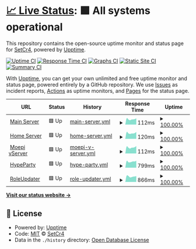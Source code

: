# [📈 Live Status](https://status.cr4.live): <!--live status--> **🟩 All systems operational**

This repository contains the open-source uptime monitor and status page for [SetCr4](cr4.live), powered by [Upptime](https://github.com/upptime/upptime).

[![Uptime CI](https://github.com/SetCr4/cr4-upptime/workflows/Uptime%20CI/badge.svg)](https://github.com/SetCr4/cr4-upptime/actions?query=workflow%3A%22Uptime+CI%22)
[![Response Time CI](https://github.com/SetCr4/cr4-upptime/workflows/Response%20Time%20CI/badge.svg)](https://github.com/SetCr4/cr4-upptime/actions?query=workflow%3A%22Response+Time+CI%22)
[![Graphs CI](https://github.com/SetCr4/cr4-upptime/workflows/Graphs%20CI/badge.svg)](https://github.com/SetCr4/cr4-upptime/actions?query=workflow%3A%22Graphs+CI%22)
[![Static Site CI](https://github.com/SetCr4/cr4-upptime/workflows/Static%20Site%20CI/badge.svg)](https://github.com/SetCr4/cr4-upptime/actions?query=workflow%3A%22Static+Site+CI%22)
[![Summary CI](https://github.com/SetCr4/cr4-upptime/workflows/Summary%20CI/badge.svg)](https://github.com/SetCr4/cr4-upptime/actions?query=workflow%3A%22Summary+CI%22)

With [Upptime](https://upptime.js.org), you can get your own unlimited and free uptime monitor and status page, powered entirely by a GitHub repository. We use [Issues](https://github.com/SetCr4/cr4-upptime/issues) as incident reports, [Actions](https://github.com/SetCr4/cr4-upptime/actions) as uptime monitors, and [Pages](https://status.cr4.live) for the status page.

<!--start: status pages-->
<!-- This summary is generated by Upptime (https://github.com/upptime/upptime) -->
<!-- Do not edit this manually, your changes will be overwritten -->
<!-- prettier-ignore -->
| URL | Status | History | Response Time | Uptime |
| --- | ------ | ------- | ------------- | ------ |
| <img alt="" src="https://icons.duckduckgo.com/ip3/null.ico" height="13"> [Main Server](89.58.57.232) | 🟩 Up | [main-server.yml](https://github.com/SetCr4/cr4-upptime/commits/HEAD/history/main-server.yml) | <details><summary><img alt="Response time graph" src="./graphs/main-server/response-time-week.png" height="20"> 112ms</summary><br><a href="https://status.cr4.live/history/main-server"><img alt="Response time 119" src="https://img.shields.io/endpoint?url=https%3A%2F%2Fraw.githubusercontent.com%2FSetCr4%2Fcr4-upptime%2FHEAD%2Fapi%2Fmain-server%2Fresponse-time.json"></a><br><a href="https://status.cr4.live/history/main-server"><img alt="24-hour response time 112" src="https://img.shields.io/endpoint?url=https%3A%2F%2Fraw.githubusercontent.com%2FSetCr4%2Fcr4-upptime%2FHEAD%2Fapi%2Fmain-server%2Fresponse-time-day.json"></a><br><a href="https://status.cr4.live/history/main-server"><img alt="7-day response time 112" src="https://img.shields.io/endpoint?url=https%3A%2F%2Fraw.githubusercontent.com%2FSetCr4%2Fcr4-upptime%2FHEAD%2Fapi%2Fmain-server%2Fresponse-time-week.json"></a><br><a href="https://status.cr4.live/history/main-server"><img alt="30-day response time 117" src="https://img.shields.io/endpoint?url=https%3A%2F%2Fraw.githubusercontent.com%2FSetCr4%2Fcr4-upptime%2FHEAD%2Fapi%2Fmain-server%2Fresponse-time-month.json"></a><br><a href="https://status.cr4.live/history/main-server"><img alt="1-year response time 119" src="https://img.shields.io/endpoint?url=https%3A%2F%2Fraw.githubusercontent.com%2FSetCr4%2Fcr4-upptime%2FHEAD%2Fapi%2Fmain-server%2Fresponse-time-year.json"></a></details> | <details><summary><a href="https://status.cr4.live/history/main-server">100.00%</a></summary><a href="https://status.cr4.live/history/main-server"><img alt="All-time uptime 99.81%" src="https://img.shields.io/endpoint?url=https%3A%2F%2Fraw.githubusercontent.com%2FSetCr4%2Fcr4-upptime%2FHEAD%2Fapi%2Fmain-server%2Fuptime.json"></a><br><a href="https://status.cr4.live/history/main-server"><img alt="24-hour uptime 100.00%" src="https://img.shields.io/endpoint?url=https%3A%2F%2Fraw.githubusercontent.com%2FSetCr4%2Fcr4-upptime%2FHEAD%2Fapi%2Fmain-server%2Fuptime-day.json"></a><br><a href="https://status.cr4.live/history/main-server"><img alt="7-day uptime 100.00%" src="https://img.shields.io/endpoint?url=https%3A%2F%2Fraw.githubusercontent.com%2FSetCr4%2Fcr4-upptime%2FHEAD%2Fapi%2Fmain-server%2Fuptime-week.json"></a><br><a href="https://status.cr4.live/history/main-server"><img alt="30-day uptime 100.00%" src="https://img.shields.io/endpoint?url=https%3A%2F%2Fraw.githubusercontent.com%2FSetCr4%2Fcr4-upptime%2FHEAD%2Fapi%2Fmain-server%2Fuptime-month.json"></a><br><a href="https://status.cr4.live/history/main-server"><img alt="1-year uptime 100.00%" src="https://img.shields.io/endpoint?url=https%3A%2F%2Fraw.githubusercontent.com%2FSetCr4%2Fcr4-upptime%2FHEAD%2Fapi%2Fmain-server%2Fuptime-year.json"></a></details>
| <img alt="" src="https://icons.duckduckgo.com/ip3/null.ico" height="13"> [Home Server](h.cr4.live) | 🟩 Up | [home-server.yml](https://github.com/SetCr4/cr4-upptime/commits/HEAD/history/home-server.yml) | <details><summary><img alt="Response time graph" src="./graphs/home-server/response-time-week.png" height="20"> 120ms</summary><br><a href="https://status.cr4.live/history/home-server"><img alt="Response time 130" src="https://img.shields.io/endpoint?url=https%3A%2F%2Fraw.githubusercontent.com%2FSetCr4%2Fcr4-upptime%2FHEAD%2Fapi%2Fhome-server%2Fresponse-time.json"></a><br><a href="https://status.cr4.live/history/home-server"><img alt="24-hour response time 116" src="https://img.shields.io/endpoint?url=https%3A%2F%2Fraw.githubusercontent.com%2FSetCr4%2Fcr4-upptime%2FHEAD%2Fapi%2Fhome-server%2Fresponse-time-day.json"></a><br><a href="https://status.cr4.live/history/home-server"><img alt="7-day response time 120" src="https://img.shields.io/endpoint?url=https%3A%2F%2Fraw.githubusercontent.com%2FSetCr4%2Fcr4-upptime%2FHEAD%2Fapi%2Fhome-server%2Fresponse-time-week.json"></a><br><a href="https://status.cr4.live/history/home-server"><img alt="30-day response time 127" src="https://img.shields.io/endpoint?url=https%3A%2F%2Fraw.githubusercontent.com%2FSetCr4%2Fcr4-upptime%2FHEAD%2Fapi%2Fhome-server%2Fresponse-time-month.json"></a><br><a href="https://status.cr4.live/history/home-server"><img alt="1-year response time 130" src="https://img.shields.io/endpoint?url=https%3A%2F%2Fraw.githubusercontent.com%2FSetCr4%2Fcr4-upptime%2FHEAD%2Fapi%2Fhome-server%2Fresponse-time-year.json"></a></details> | <details><summary><a href="https://status.cr4.live/history/home-server">100.00%</a></summary><a href="https://status.cr4.live/history/home-server"><img alt="All-time uptime 99.57%" src="https://img.shields.io/endpoint?url=https%3A%2F%2Fraw.githubusercontent.com%2FSetCr4%2Fcr4-upptime%2FHEAD%2Fapi%2Fhome-server%2Fuptime.json"></a><br><a href="https://status.cr4.live/history/home-server"><img alt="24-hour uptime 100.00%" src="https://img.shields.io/endpoint?url=https%3A%2F%2Fraw.githubusercontent.com%2FSetCr4%2Fcr4-upptime%2FHEAD%2Fapi%2Fhome-server%2Fuptime-day.json"></a><br><a href="https://status.cr4.live/history/home-server"><img alt="7-day uptime 100.00%" src="https://img.shields.io/endpoint?url=https%3A%2F%2Fraw.githubusercontent.com%2FSetCr4%2Fcr4-upptime%2FHEAD%2Fapi%2Fhome-server%2Fuptime-week.json"></a><br><a href="https://status.cr4.live/history/home-server"><img alt="30-day uptime 98.28%" src="https://img.shields.io/endpoint?url=https%3A%2F%2Fraw.githubusercontent.com%2FSetCr4%2Fcr4-upptime%2FHEAD%2Fapi%2Fhome-server%2Fuptime-month.json"></a><br><a href="https://status.cr4.live/history/home-server"><img alt="1-year uptime 99.57%" src="https://img.shields.io/endpoint?url=https%3A%2F%2Fraw.githubusercontent.com%2FSetCr4%2Fcr4-upptime%2FHEAD%2Fapi%2Fhome-server%2Fuptime-year.json"></a></details>
| <img alt="" src="https://icons.duckduckgo.com/ip3/null.ico" height="13"> [Moepi vServer](157.90.112.60) | 🟩 Up | [moepi-v-server.yml](https://github.com/SetCr4/cr4-upptime/commits/HEAD/history/moepi-v-server.yml) | <details><summary><img alt="Response time graph" src="./graphs/moepi-v-server/response-time-week.png" height="20"> 112ms</summary><br><a href="https://status.cr4.live/history/moepi-v-server"><img alt="Response time 118" src="https://img.shields.io/endpoint?url=https%3A%2F%2Fraw.githubusercontent.com%2FSetCr4%2Fcr4-upptime%2FHEAD%2Fapi%2Fmoepi-v-server%2Fresponse-time.json"></a><br><a href="https://status.cr4.live/history/moepi-v-server"><img alt="24-hour response time 112" src="https://img.shields.io/endpoint?url=https%3A%2F%2Fraw.githubusercontent.com%2FSetCr4%2Fcr4-upptime%2FHEAD%2Fapi%2Fmoepi-v-server%2Fresponse-time-day.json"></a><br><a href="https://status.cr4.live/history/moepi-v-server"><img alt="7-day response time 112" src="https://img.shields.io/endpoint?url=https%3A%2F%2Fraw.githubusercontent.com%2FSetCr4%2Fcr4-upptime%2FHEAD%2Fapi%2Fmoepi-v-server%2Fresponse-time-week.json"></a><br><a href="https://status.cr4.live/history/moepi-v-server"><img alt="30-day response time 117" src="https://img.shields.io/endpoint?url=https%3A%2F%2Fraw.githubusercontent.com%2FSetCr4%2Fcr4-upptime%2FHEAD%2Fapi%2Fmoepi-v-server%2Fresponse-time-month.json"></a><br><a href="https://status.cr4.live/history/moepi-v-server"><img alt="1-year response time 119" src="https://img.shields.io/endpoint?url=https%3A%2F%2Fraw.githubusercontent.com%2FSetCr4%2Fcr4-upptime%2FHEAD%2Fapi%2Fmoepi-v-server%2Fresponse-time-year.json"></a></details> | <details><summary><a href="https://status.cr4.live/history/moepi-v-server">100.00%</a></summary><a href="https://status.cr4.live/history/moepi-v-server"><img alt="All-time uptime 98.71%" src="https://img.shields.io/endpoint?url=https%3A%2F%2Fraw.githubusercontent.com%2FSetCr4%2Fcr4-upptime%2FHEAD%2Fapi%2Fmoepi-v-server%2Fuptime.json"></a><br><a href="https://status.cr4.live/history/moepi-v-server"><img alt="24-hour uptime 100.00%" src="https://img.shields.io/endpoint?url=https%3A%2F%2Fraw.githubusercontent.com%2FSetCr4%2Fcr4-upptime%2FHEAD%2Fapi%2Fmoepi-v-server%2Fuptime-day.json"></a><br><a href="https://status.cr4.live/history/moepi-v-server"><img alt="7-day uptime 100.00%" src="https://img.shields.io/endpoint?url=https%3A%2F%2Fraw.githubusercontent.com%2FSetCr4%2Fcr4-upptime%2FHEAD%2Fapi%2Fmoepi-v-server%2Fuptime-week.json"></a><br><a href="https://status.cr4.live/history/moepi-v-server"><img alt="30-day uptime 100.00%" src="https://img.shields.io/endpoint?url=https%3A%2F%2Fraw.githubusercontent.com%2FSetCr4%2Fcr4-upptime%2FHEAD%2Fapi%2Fmoepi-v-server%2Fuptime-month.json"></a><br><a href="https://status.cr4.live/history/moepi-v-server"><img alt="1-year uptime 97.37%" src="https://img.shields.io/endpoint?url=https%3A%2F%2Fraw.githubusercontent.com%2FSetCr4%2Fcr4-upptime%2FHEAD%2Fapi%2Fmoepi-v-server%2Fuptime-year.json"></a></details>
| <img alt="" src="https://icons.duckduckgo.com/ip3/hypeparty.net.ico" height="13"> [HypeParty](https://hypeparty.net/api/healthcheck?basic=true) | 🟩 Up | [hype-party.yml](https://github.com/SetCr4/cr4-upptime/commits/HEAD/history/hype-party.yml) | <details><summary><img alt="Response time graph" src="./graphs/hype-party/response-time-week.png" height="20"> 799ms</summary><br><a href="https://status.cr4.live/history/hype-party"><img alt="Response time 801" src="https://img.shields.io/endpoint?url=https%3A%2F%2Fraw.githubusercontent.com%2FSetCr4%2Fcr4-upptime%2FHEAD%2Fapi%2Fhype-party%2Fresponse-time.json"></a><br><a href="https://status.cr4.live/history/hype-party"><img alt="24-hour response time 735" src="https://img.shields.io/endpoint?url=https%3A%2F%2Fraw.githubusercontent.com%2FSetCr4%2Fcr4-upptime%2FHEAD%2Fapi%2Fhype-party%2Fresponse-time-day.json"></a><br><a href="https://status.cr4.live/history/hype-party"><img alt="7-day response time 799" src="https://img.shields.io/endpoint?url=https%3A%2F%2Fraw.githubusercontent.com%2FSetCr4%2Fcr4-upptime%2FHEAD%2Fapi%2Fhype-party%2Fresponse-time-week.json"></a><br><a href="https://status.cr4.live/history/hype-party"><img alt="30-day response time 839" src="https://img.shields.io/endpoint?url=https%3A%2F%2Fraw.githubusercontent.com%2FSetCr4%2Fcr4-upptime%2FHEAD%2Fapi%2Fhype-party%2Fresponse-time-month.json"></a><br><a href="https://status.cr4.live/history/hype-party"><img alt="1-year response time 825" src="https://img.shields.io/endpoint?url=https%3A%2F%2Fraw.githubusercontent.com%2FSetCr4%2Fcr4-upptime%2FHEAD%2Fapi%2Fhype-party%2Fresponse-time-year.json"></a></details> | <details><summary><a href="https://status.cr4.live/history/hype-party">100.00%</a></summary><a href="https://status.cr4.live/history/hype-party"><img alt="All-time uptime 99.41%" src="https://img.shields.io/endpoint?url=https%3A%2F%2Fraw.githubusercontent.com%2FSetCr4%2Fcr4-upptime%2FHEAD%2Fapi%2Fhype-party%2Fuptime.json"></a><br><a href="https://status.cr4.live/history/hype-party"><img alt="24-hour uptime 100.00%" src="https://img.shields.io/endpoint?url=https%3A%2F%2Fraw.githubusercontent.com%2FSetCr4%2Fcr4-upptime%2FHEAD%2Fapi%2Fhype-party%2Fuptime-day.json"></a><br><a href="https://status.cr4.live/history/hype-party"><img alt="7-day uptime 100.00%" src="https://img.shields.io/endpoint?url=https%3A%2F%2Fraw.githubusercontent.com%2FSetCr4%2Fcr4-upptime%2FHEAD%2Fapi%2Fhype-party%2Fuptime-week.json"></a><br><a href="https://status.cr4.live/history/hype-party"><img alt="30-day uptime 100.00%" src="https://img.shields.io/endpoint?url=https%3A%2F%2Fraw.githubusercontent.com%2FSetCr4%2Fcr4-upptime%2FHEAD%2Fapi%2Fhype-party%2Fuptime-month.json"></a><br><a href="https://status.cr4.live/history/hype-party"><img alt="1-year uptime 99.95%" src="https://img.shields.io/endpoint?url=https%3A%2F%2Fraw.githubusercontent.com%2FSetCr4%2Fcr4-upptime%2FHEAD%2Fapi%2Fhype-party%2Fuptime-year.json"></a></details>
| <img alt="" src="https://icons.duckduckgo.com/ip3/api.cr4.live.ico" height="13"> [RoleUpdater](https://api.cr4.live) | 🟩 Up | [role-updater.yml](https://github.com/SetCr4/cr4-upptime/commits/HEAD/history/role-updater.yml) | <details><summary><img alt="Response time graph" src="./graphs/role-updater/response-time-week.png" height="20"> 866ms</summary><br><a href="https://status.cr4.live/history/role-updater"><img alt="Response time 884" src="https://img.shields.io/endpoint?url=https%3A%2F%2Fraw.githubusercontent.com%2FSetCr4%2Fcr4-upptime%2FHEAD%2Fapi%2Frole-updater%2Fresponse-time.json"></a><br><a href="https://status.cr4.live/history/role-updater"><img alt="24-hour response time 926" src="https://img.shields.io/endpoint?url=https%3A%2F%2Fraw.githubusercontent.com%2FSetCr4%2Fcr4-upptime%2FHEAD%2Fapi%2Frole-updater%2Fresponse-time-day.json"></a><br><a href="https://status.cr4.live/history/role-updater"><img alt="7-day response time 866" src="https://img.shields.io/endpoint?url=https%3A%2F%2Fraw.githubusercontent.com%2FSetCr4%2Fcr4-upptime%2FHEAD%2Fapi%2Frole-updater%2Fresponse-time-week.json"></a><br><a href="https://status.cr4.live/history/role-updater"><img alt="30-day response time 897" src="https://img.shields.io/endpoint?url=https%3A%2F%2Fraw.githubusercontent.com%2FSetCr4%2Fcr4-upptime%2FHEAD%2Fapi%2Frole-updater%2Fresponse-time-month.json"></a><br><a href="https://status.cr4.live/history/role-updater"><img alt="1-year response time 900" src="https://img.shields.io/endpoint?url=https%3A%2F%2Fraw.githubusercontent.com%2FSetCr4%2Fcr4-upptime%2FHEAD%2Fapi%2Frole-updater%2Fresponse-time-year.json"></a></details> | <details><summary><a href="https://status.cr4.live/history/role-updater">100.00%</a></summary><a href="https://status.cr4.live/history/role-updater"><img alt="All-time uptime 99.66%" src="https://img.shields.io/endpoint?url=https%3A%2F%2Fraw.githubusercontent.com%2FSetCr4%2Fcr4-upptime%2FHEAD%2Fapi%2Frole-updater%2Fuptime.json"></a><br><a href="https://status.cr4.live/history/role-updater"><img alt="24-hour uptime 100.00%" src="https://img.shields.io/endpoint?url=https%3A%2F%2Fraw.githubusercontent.com%2FSetCr4%2Fcr4-upptime%2FHEAD%2Fapi%2Frole-updater%2Fuptime-day.json"></a><br><a href="https://status.cr4.live/history/role-updater"><img alt="7-day uptime 100.00%" src="https://img.shields.io/endpoint?url=https%3A%2F%2Fraw.githubusercontent.com%2FSetCr4%2Fcr4-upptime%2FHEAD%2Fapi%2Frole-updater%2Fuptime-week.json"></a><br><a href="https://status.cr4.live/history/role-updater"><img alt="30-day uptime 100.00%" src="https://img.shields.io/endpoint?url=https%3A%2F%2Fraw.githubusercontent.com%2FSetCr4%2Fcr4-upptime%2FHEAD%2Fapi%2Frole-updater%2Fuptime-month.json"></a><br><a href="https://status.cr4.live/history/role-updater"><img alt="1-year uptime 99.27%" src="https://img.shields.io/endpoint?url=https%3A%2F%2Fraw.githubusercontent.com%2FSetCr4%2Fcr4-upptime%2FHEAD%2Fapi%2Frole-updater%2Fuptime-year.json"></a></details>

<!--end: status pages-->

[**Visit our status website →**](https://status.cr4.live)

## 📄 License

- Powered by: [Upptime](https://github.com/upptime/upptime)
- Code: [MIT](./LICENSE) © [SetCr4](cr4.live)
- Data in the `./history` directory: [Open Database License](https://opendatacommons.org/licenses/odbl/1-0/)
